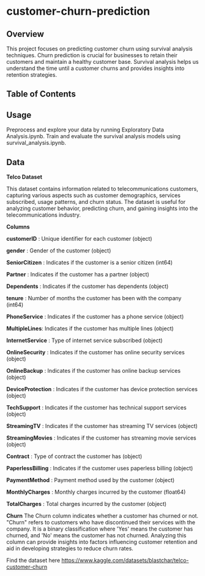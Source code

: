 # customer-churn-prediction
## Overview
This project focuses on predicting customer churn using survival analysis techniques. Churn prediction is crucial for businesses to retain their customers and maintain a healthy customer base. Survival analysis helps us understand the time until a customer churns and provides insights into retention strategies.

## Table of Contents

## Usage
Preprocess and explore your data by running Exploratory Data Analysis.ipynb.
Train and evaluate the survival analysis models using survival_analysis.ipynb.

## Data
**Telco Dataset**

This dataset contains information related to telecommunications customers, capturing various aspects such as customer demographics, services subscribed, usage patterns, and churn status. The dataset is useful for analyzing customer behavior, predicting churn, and gaining insights into the telecommunications industry.

**Columns**

**customerID** :
Unique identifier for each customer (object)

**gender** : 
Gender of the customer (object)

**SeniorCitizen** : 
Indicates if the customer is a senior citizen (int64)

**Partner** : 
Indicates if the customer has a partner (object)

**Dependents** : 
Indicates if the customer has dependents (object)

**tenure** : 
Number of months the customer has been with the company (int64)

**PhoneService** : 
Indicates if the customer has a phone service (object)

**MultipleLines**: 
Indicates if the customer has multiple lines (object)

**InternetService** : 
Type of internet service subscribed (object)

**OnlineSecurity** : 
Indicates if the customer has online security services (object)

**OnlineBackup** : 
Indicates if the customer has online backup services (object)

**DeviceProtection** : 
Indicates if the customer has device protection services (object)

**TechSupport** : 
Indicates if the customer has technical support services (object)

**StreamingTV** : 
Indicates if the customer has streaming TV services (object)

**StreamingMovies** : 
Indicates if the customer has streaming movie services (object)

**Contract** : 
Type of contract the customer has (object)

**PaperlessBilling** : 
Indicates if the customer uses paperless billing (object)

**PaymentMethod** : 
Payment method used by the customer (object)

**MonthlyCharges** : 
Monthly charges incurred by the customer (float64)

**TotalCharges** : 
Total charges incurred by the customer (object)

**Churn**
The Churn column indicates whether a customer has churned or not. "Churn" refers to customers who have discontinued their services with the company. It is a binary classification where 'Yes' means the customer has churned, and 'No' means the customer has not churned. Analyzing this column can provide insights into factors influencing customer retention and aid in developing strategies to reduce churn rates.

Find the dataset here https://www.kaggle.com/datasets/blastchar/telco-customer-churn

